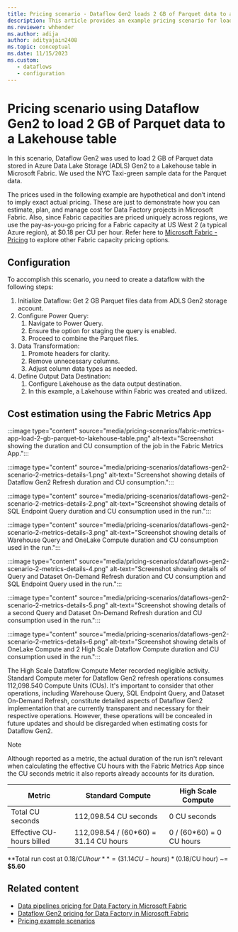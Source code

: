 ```yaml
---
title: Pricing scenario - Dataflow Gen2 loads 2 GB of Parquet data to a Lakehouse table
description: This article provides an example pricing scenario for loading 2 GB of Parquet data to a Lakehouse Table using Dataflow Gen2 for Data Factory in Microsoft Fabric.
ms.reviewer: whhender
ms.author: adija
author: adityajain2408
ms.topic: conceptual
ms.date: 11/15/2023
ms.custom: 
   - dataflows
   - configuration
---
```


# Pricing scenario using Dataflow Gen2 to load 2 GB of Parquet data to a Lakehouse table

In this scenario, Dataflow Gen2 was used to load 2 GB of Parquet data stored in Azure Data Lake Storage (ADLS) Gen2 to a Lakehouse table in Microsoft Fabric. We used the NYC Taxi-green sample data for the Parquet data.

The prices used in the following example are hypothetical and don’t intend to imply exact actual pricing. These are just to demonstrate how you can estimate, plan, and manage cost for Data Factory projects in Microsoft Fabric. Also, since Fabric capacities are priced uniquely across regions, we use the pay-as-you-go pricing for a Fabric capacity at US West 2 (a typical Azure region), at $0.18 per CU per hour. Refer here to [Microsoft Fabric - Pricing](https://azure.microsoft.com/pricing/details/microsoft-fabric/) to explore other Fabric capacity pricing options.

## Configuration

To accomplish this scenario, you need to create a dataflow with the following steps:

1. Initialize Dataflow: Get 2 GB Parquet files data from ADLS Gen2 storage account.
1. Configure Power Query:
   1. Navigate to Power Query.
   1. Ensure the option for staging the query is enabled.
   1. Proceed to combine the Parquet files.
1. Data Transformation:
   1. Promote headers for clarity.
   1. Remove unnecessary columns.
   1. Adjust column data types as needed.
1. Define Output Data Destination:
   1. Configure Lakehouse as the data output destination.
   1. In this example, a Lakehouse within Fabric was created and utilized.

## Cost estimation using the Fabric Metrics App

:::image type="content" source="media/pricing-scenarios/fabric-metrics-app-load-2-gb-parquet-to-lakehouse-table.png" alt-text="Screenshot showing the duration and CU consumption of the job in the Fabric Metrics App.":::

:::image type="content" source="media/pricing-scenarios/dataflows-gen2-scenario-2-metrics-details-1.png" alt-text="Screenshot showing details of Dataflow Gen2 Refresh duration and CU consumption.":::

:::image type="content" source="media/pricing-scenarios/dataflows-gen2-scenario-2-metrics-details-2.png" alt-text="Screenshot showing details of SQL Endpoint Query duration and CU consumption used in the run.":::

:::image type="content" source="media/pricing-scenarios/dataflows-gen2-scenario-2-metrics-details-3.png" alt-text="Screenshot showing details of Warehouse Query and OneLake Compute duration and CU consumption used in the run.":::

:::image type="content" source="media/pricing-scenarios/dataflows-gen2-scenario-2-metrics-details-4.png" alt-text="Screenshot showing details of Query and Dataset On-Demand Refresh duration and CU consumption and SQL Endpoint Query used in the run.":::

:::image type="content" source="media/pricing-scenarios/dataflows-gen2-scenario-2-metrics-details-5.png" alt-text="Screenshot showing details of a second Query and Dataset On-Demand Refresh duration and CU consumption used in the run.":::

:::image type="content" source="media/pricing-scenarios/dataflows-gen2-scenario-2-metrics-details-6.png" alt-text="Screenshot showing details of OneLake Compute and 2 High Scale Dataflow Compute duration and CU consumption used in the run.":::

The High Scale Dataflow Compute Meter recorded negligible activity. Standard Compute meter for Dataflow Gen2 refresh operations consumes 112,098.540 Compute Units (CUs). It's important to consider that other operations, including Warehouse Query, SQL Endpoint Query, and Dataset On-Demand Refresh, constitute detailed aspects of Dataflow Gen2 implementation that are currently transparent and necessary for their respective operations. However, these operations will be concealed in future updates and should be disregarded when estimating costs for Dataflow Gen2.

> [!NOTE]
> Although reported as a metric, the actual duration of the run isn't relevant when calculating the effective CU hours with the Fabric Metrics App since the CU seconds metric it also reports already accounts for its duration.

|Metric  |Standard Compute | High Scale Compute  |
|---------|---------|---------|
|Total CU seconds | 112,098.54 CU seconds | 0 CU seconds |
|Effective CU-hours billed | 112,098.54 / (60*60) = 31.14 CU hours | 0 / (60*60) = 0 CU hours |

**Total run cost at $0.18/CU hour** = (31.14 CU-hours) * ($0.18/CU hour) ~= **$5.60**

## Related content

- [Data pipelines pricing for Data Factory in Microsoft Fabric](pricing-pipelines.md)
- [Dataflow Gen2 pricing for Data Factory in Microsoft Fabric](pricing-dataflows-gen2.md)
- [Pricing example scenarios](pricing-overview.md#pricing-examples)
